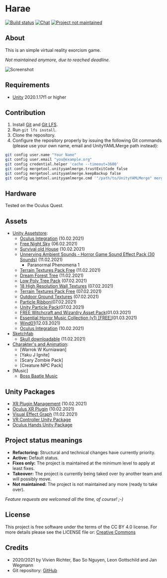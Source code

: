 # Harae
[![Build status](https://github.com/HTWK-18INB-1/harae/actions/workflows/unity_ci.yml/badge.svg)](https://github.com/HTWK-18INB-1/harae/actions/workflows/unity_ci.yml)
[![Chat](https://discordapp.com/api/guilds/774798139982348309/widget.png?style=shield)](https://discord.gg/h4wJmKYkMZ)
[![Project not maintained](https://img.shields.io/badge/Project-Not_maintained-red.svg)](https://github.com/HTWK-18INB-1/harae/issues)

## About
This is an simple virtual reality exorcism game.

*Not maintained anymore, due to reached deadline.*

![Screenshot](screenshot.png)

## Requirements
 * [Unity](https://unity.com) 2020.1.17f1 or higher

## Contribution
 1. Install [Git](https://git-scm.com) and [Git LFS](https://git-lfs.github.com).
 2. Run `git lfs install`.
 3. Clone the repository.
 4. Configure the repository properly by issuing the following Git commands (please use your own name, email and UnityYAMLMerge path instead):
 ```bash
 git config user.name "Your Name"
 git config user.email "you@example.org"
 git config credential.helper 'cache --timeout=3600'
 git config mergetool.unityyamlmerge.trustExitCode false
 git config mergetool.unityyamlmerge.keepBackup false
 git config mergetool.unityyamlmerge.cmd '"/path/to/UnityYAMLMerge" merge -p "$BASE" "$REMOTE" "$LOCAL" "$MERGED"'
 ```

## Hardware
Tested on the Oculus Quest.

## Assets
 * [Unity Assetstore](https://assetstore.unity.com):
    * [Oculus Integration](https://assetstore.unity.com/packages/tools/integration/oculus-integration-82022) (10.02.2021)
    * [Free Night Sky](https://assetstore.unity.com/packages/2d/textures-materials/sky/free-night-sky-79066) (06.02.2021)
    * [Survival old House](https://assetstore.unity.com/packages/3d/environments/urban/survival-old-house-55315) (10.02.2021)
    * [Unnerving Ambient Sounds - Horror Game Sound Effect Pack (30 Sounds)](https://assetstore.unity.com/packages/audio/ambient/unnerving-ambient-sounds-horror-game-sound-effect-pack-30-sounds-170590) (11.02.2021)
       * Paranormal Phenomena 1
    * [Terrain Textures Pack Free](https://assetstore.unity.com/packages/2d/textures-materials/terrain-textures-pack-free-139542) (11.02.2021)
    * [Dream Forest Tree](https://assetstore.unity.com/packages/3d/vegetation/trees/dream-forest-tree-105297) (11.02.2021)
    * [Low Poly Tree Pack](https://assetstore.unity.com/packages/3d/vegetation/trees/low-poly-tree-pack-57866) (07.02.2021)
    * [18 High Resolution Wall Textures](https://assetstore.unity.com/packages/2d/textures-materials/brick/18-high-resolution-wall-textures-12567) (07.02.2021)
    * [Terrain Textures Pack Free](https://assetstore.unity.com/packages/2d/textures-materials/terrain-textures-pack-free-139542) (07.02.2021)
    * [Outdoor Ground Textures](https://assetstore.unity.com/packages/2d/textures-materials/floors/outdoor-ground-textures-12555) (07.02.2021)
    * [Particle Ribbon](https://assetstore.unity.com/packages/vfx/particles/spells/particle-ribbon-42866)(07.02.2021)
    * [Unity Particle Pack](https://assetstore.unity.com/packages/essentials/tutorial-projects/unity-particle-pack-127325)(07.02.2021)
    * [FREE Witchcraft and Wizardry Asset Pack](https://assetstore.unity.com/packages/3d/props/free-witchcraft-and-wizardry-asset-pack-141428)(01.03.2021)
    * [Essential Horror Music Collection (v1) [FREE]](https://assetstore.unity.com/packages/audio/ambient/fantasy/essential-horror-music-collection-v1-free-187099)(01.03.2021)
    * [Wind01](https://www.freesoundeffects.com/free-track/wind01-428702/)(12.03.2021)
    * [Oculus Integration](https://assetstore.unity.com/packages/tools/integration/oculus-integration-82022) (10.02.2021)
 * [Sketchfab](https://sketchfab.com)
    * [Skull downloadable](https://sketchfab.com/3d-models/skull-downloadable-1a9db900738d44298b0bc59f68123393) (11.02.2021)
 * [Charakter's and Animation](https://www.mixamo.com/):
    * [Warrok W Kurniawan]
    * [Yaku J Ignite]
    * [Scary Zombie Pack]
    * [Creature NPC Pack]
 * [Music]
    * [Boss Baatle Music](https://opengameart.org/content/boss-battle-music)

## Unity Packages
 * [XR Plugin Management](https://docs.unity3d.com/Packages/com.unity.xr.management@3.2/manual/index.html) (10.02.2021)
 * [Oculus XR Plugin](https://docs.unity3d.com/Packages/com.unity.xr.oculus@1.6/manual/index.html) (10.02.2021)
 * [Visual Effect Graph](https://docs.unity3d.com/Packages/com.unity.visualeffectgraph@10.3/manual/index.html) (11.02.2021)
 * [VR Controller Unity Package](https://uc9917c7ab5321a72540b0a96c90.dl.dropboxusercontent.com/cd/0/get/BKbMVB9jka6c0M3u_SIJfnQNyNB5LjX5vX23k-hEMH_g3cNelRWZ4vX0NQwktR6xkUUan29Ltep5qq1fpbdOsOv9vGt3fCN5wgA1Qw6F_WGM5LPHJ2WSxTSGcyqcM6MUqx3ona12D1V9Yd9M5Mv3r5x0/file?dl=1#)
 * [Oculus Hands Unity Package](https://uc596a07805e2999e64e3c2f02f4.dl.dropboxusercontent.com/cd/0/get/BKb9QUVKPba89H5G5_kL4Ralj852zBWyEC8EVMDw3fk69DYMRF5cCkuwB9QKTjV5oUpLlyhGCb5ZwuVg2Lg3497f804Oj0KSLtsyMHWMyxm1pEJuveIku8iRRP8xPpvUIPzt3Yevsxf6vG54fZhlf-Bu/file?dl=1#)

## Project status meanings
 * **Refactoring:** Structural and technical changes have currently priority.
 * **Active:** Default status.
 * **Fixes only:** The project is maintained at the minimum level to apply at least fixes.
 * **Takeover:** The project is currently being taked over by another team and will possibly move.
 * **Not maintained:** The project is not maintained any more (ready to take over).

*Feature requests are welcomed all the time, of course! ;-)*

## License
This project is free software under the terms of the CC BY 4.0 license.
For more details please see the LICENSE file or: [Creative Commons](http://creativecommons.org/licenses/by/4.0)

## Credits
 * 2020/2021 by Vivien Richter, Bao So Nguyen, Leon Gottschild and Jan Wegmann
 * Git repository: [GitHub](https://github.com/HTWK-18INB-1/harae.git)
